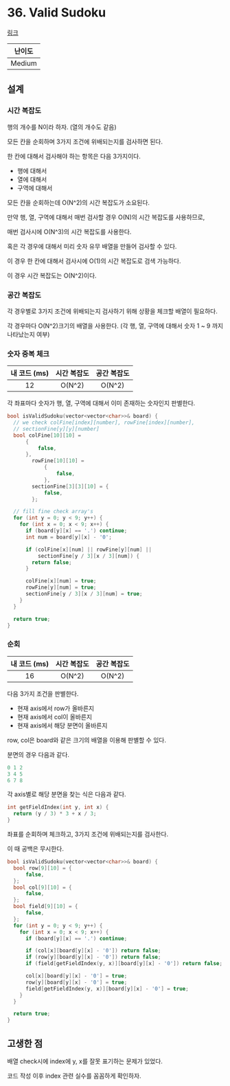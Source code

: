 # 36. Valid Sudoku

[링크](https://leetcode.com/problems/valid-sudoku/)

| 난이도 |
| :----: |
| Medium |

## 설계

### 시간 복잡도

행의 개수를 N이라 하자. (열의 개수도 같음)

모든 칸을 순회하며 3가지 조건에 위배되는지를 검사하면 된다.

한 칸에 대해서 검사해야 하는 항목은 다음 3가지이다.

- 행에 대해서
- 열에 대해서
- 구역에 대해서

모든 칸을 순회하는데 O(N^2)의 시간 복잡도가 소요된다.

만약 행, 열, 구역에 대해서 매번 검사할 경우 O(N)의 시간 복잡도를 사용하므로,

매번 검사시에 O(N^3)의 시간 복잡도를 사용한다.

혹은 각 경우에 대해서 미리 숫자 유무 배열을 만들어 검사할 수 있다.

이 경우 한 칸에 대해서 검사시에 O(1)의 시간 복잡도로 검색 가능하다.

이 경우 시간 복잡도는 O(N^2)이다.

### 공간 복잡도

각 경우별로 3가지 조건에 위배되는지 검사하기 위해 상황을 체크할 배열이 필요하다.

각 경우마다 O(N^2)크기의 배열을 사용한다. (각 행, 열, 구역에 대해서 숫자 1 ~ 9 까지 나타났는지 여부)

### 숫자 중복 체크

| 내 코드 (ms) | 시간 복잡도 | 공간 복잡도 |
| :----------: | :---------: | :---------: |
|      12      |   O(N^2)    |   O(N^2)    |

각 좌표마다 숫자가 행, 열, 구역에 대해서 이미 존재하는 숫자인지 판별한다.

```cpp
bool isValidSudoku(vector<vector<char>>& board) {
  // we check colFine[index][number], rowFine[index][number],
  // sectionFine[y][y][number]
  bool colFine[10][10] =
      {
          false,
      },
        rowFine[10][10] =
            {
                false,
            },
        sectionFine[3][3][10] = {
            false,
        };

  // fill fine check array's
  for (int y = 0; y < 9; y++) {
    for (int x = 0; x < 9; x++) {
      if (board[y][x] == '.') continue;
      int num = board[y][x] - '0';

      if (colFine[x][num] || rowFine[y][num] ||
          sectionFine[y / 3][x / 3][num]) {
        return false;
      }

      colFine[x][num] = true;
      rowFine[y][num] = true;
      sectionFine[y / 3][x / 3][num] = true;
    }
  }

  return true;
}
```

### 순회

| 내 코드 (ms) | 시간 복잡도 | 공간 복잡도 |
| :----------: | :---------: | :---------: |
|      16      |   O(N^2)    |   O(N^2)    |

다음 3가지 조건을 판별한다.

- 현재 axis에서 row가 올바른지
- 현재 axis에서 col이 올바른지
- 현재 axis에서 해당 분면이 올바른지

row, col은 board와 같은 크기의 배열을 이용해 판별할 수 있다.

분면의 경우 다음과 같다.

```cpp
0 1 2
3 4 5
6 7 8
```

각 axis별로 해당 분면을 찾는 식은 다음과 같다.

```cpp
int getFieldIndex(int y, int x) {
  return (y / 3) * 3 + x / 3;
}
```

좌표를 순회하며 체크하고, 3가지 조건에 위배되는지를 검사한다.

이 때 공백은 무시한다.

```cpp
bool isValidSudoku(vector<vector<char>>& board) {
  bool row[9][10] = {
      false,
  };
  bool col[9][10] = {
      false,
  };
  bool field[9][10] = {
      false,
  };
  for (int y = 0; y < 9; y++) {
    for (int x = 0; x < 9; x++) {
      if (board[y][x] == '.') continue;

      if (col[x][board[y][x] - '0']) return false;
      if (row[y][board[y][x] - '0']) return false;
      if (field[getFieldIndex(y, x)][board[y][x] - '0']) return false;

      col[x][board[y][x] - '0'] = true;
      row[y][board[y][x] - '0'] = true;
      field[getFieldIndex(y, x)][board[y][x] - '0'] = true;
    }
  }

  return true;
}
```

## 고생한 점

배열 check시에 index에 y, x를 잘못 표기하는 문제가 있었다.

코드 작성 이후 index 관련 실수를 꼼꼼하게 확인하자.
